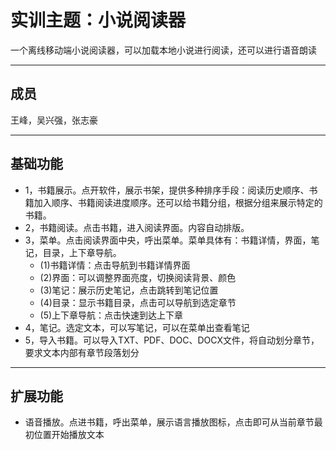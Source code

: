 # 实训主题：小说阅读器
一个离线移动端小说阅读器，可以加载本地小说进行阅读，还可以进行语音朗读
___
## 成员
王峰，吴兴强，张志豪
___
## 基础功能
+ 1，书籍展示。点开软件，展示书架，提供多种排序手段：阅读历史顺序、书籍加入顺序、书籍阅读进度顺序。还可以给书籍分组，根据分组来展示特定的书籍。
+ 2，书籍阅读。点击书籍，进入阅读界面。内容自动排版。
+ 3，菜单。点击阅读界面中央，呼出菜单。菜单具体有：书籍详情，界面，笔记，目录，上下章导航。
	+ (1)书籍详情：点击导航到书籍详情界面
	+ (2)界面：可以调整界面亮度，切换阅读背景、颜色
	+ (3)笔记：展示历史笔记，点击跳转到笔记位置
	+ (4)目录：显示书籍目录，点击可以导航到选定章节
	+ (5)上下章导航：点击快速到达上下章
+ 4，笔记。选定文本，可以写笔记，可以在菜单出查看笔记
+ 5，导入书籍。可以导入TXT、PDF、DOC、DOCX文件，将自动划分章节，要求文本内部有章节段落划分

___
## 扩展功能
+ 语音播放。点进书籍，呼出菜单，展示语言播放图标，点击即可从当前章节最初位置开始播放文本